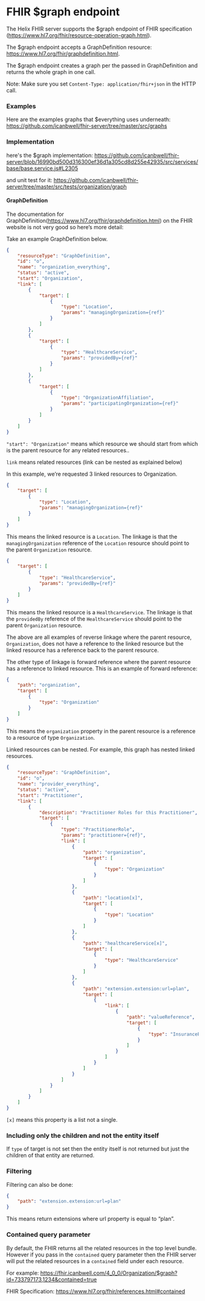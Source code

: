 # FHIR $graph endpoint

The Helix FHIR server supports the $graph endpoint of FHIR specification (https://www.hl7.org/fhir/resource-operation-graph.html).

The $graph endpoint accepts a GraphDefinition resource: https://www.hl7.org/fhir/graphdefinition.html.

The $graph endpoint creates a graph per the passed in GraphDefinition and returns the whole graph in one call.

Note: Make sure you set `Content-Type: application/fhir+json` in the HTTP call.

### Examples

Here are the examples graphs that $everything uses underneath: https://github.com/icanbwell/fhir-server/tree/master/src/graphs

### Implementation

here's the $graph implementation: https://github.com/icanbwell/fhir-server/blob/16990bd500d316300ef36d1a305cd8d255e42935/src/services/base/base.service.js#L2305

and unit test for it: https://github.com/icanbwell/fhir-server/tree/master/src/tests/organization/graph

#### GraphDefinition

The documentation for GraphDefinition(https://www.hl7.org/fhir/graphdefinition.html) on the FHIR website is not very good so here’s more detail:

Take an example GraphDefinition below.

```json
{
    "resourceType": "GraphDefinition",
    "id": "o",
    "name": "organization_everything",
    "status": "active",
    "start": "Organization",
    "link": [
        {
            "target": [
                {
                    "type": "Location",
                    "params": "managingOrganization={ref}"
                }
            ]
        },
        {
            "target": [
                {
                    "type": "HealthcareService",
                    "params": "providedBy={ref}"
                }
            ]
        },
        {
            "target": [
                {
                    "type": "OrganizationAffiliation",
                    "params": "participatingOrganization={ref}"
                }
            ]
        }
    ]
}
```

`"start": "Organization"` means which resource we should start from which is the parent resource for any related resources..

`link` means related resources (link can be nested as explained below)

In this example, we’re requested 3 linked resources to Organization.

```json
{
    "target": [
        {
            "type": "Location",
            "params": "managingOrganization={ref}"
        }
    ]
}
```

This means the linked resource is a `Location`. The linkage is that the `managingOrganization` reference of the `Location` resource should point to the parent `Organization` resource.

```json
{
    "target": [
        {
            "type": "HealthcareService",
            "params": "providedBy={ref}"
        }
    ]
}
```

This means the linked resource is a `HealthcareService`. The linkage is that the `providedBy` reference of the `HealthcareService` should point to the parent `Organization` resource.

The above are all examples of reverse linkage where the parent resource, `Organization`, does not have a reference to the linked resource but the linked resource has a reference back to the parent resource.

The other type of linkage is forward reference where the parent resource has a reference to linked resource. This is an example of forward reference:

```json
{
    "path": "organization",
    "target": [
        {
            "type": "Organization"
        }
    ]
}
```

This means the `organization` property in the parent resource is a reference to a resource of type `Organization`.

Linked resources can be nested. For example, this graph has nested linked resources.

```json
{
    "resourceType": "GraphDefinition",
    "id": "o",
    "name": "provider_everything",
    "status": "active",
    "start": "Practitioner",
    "link": [
        {
            "description": "Practitioner Roles for this Practitioner",
            "target": [
                {
                    "type": "PractitionerRole",
                    "params": "practitioner={ref}",
                    "link": [
                        {
                            "path": "organization",
                            "target": [
                                {
                                    "type": "Organization"
                                }
                            ]
                        },
                        {
                            "path": "location[x]",
                            "target": [
                                {
                                    "type": "Location"
                                }
                            ]
                        },
                        {
                            "path": "healthcareService[x]",
                            "target": [
                                {
                                    "type": "HealthcareService"
                                }
                            ]
                        },
                        {
                            "path": "extension.extension:url=plan",
                            "target": [
                                {
                                    "link": [
                                        {
                                            "path": "valueReference",
                                            "target": [
                                                {
                                                    "type": "InsurancePlan"
                                                }
                                            ]
                                        }
                                    ]
                                }
                            ]
                        }
                    ]
                }
            ]
        }
    ]
}
```

`[x]` means this property is a list not a single.


### Including only the children and not the entity itself
If `type` of target is not set then the entity itself is not returned but just the children of that entity are returned.

### Filtering

Filtering can also be done:

```json
{
    "path": "extension.extension:url=plan"
}
```

This means return extensions where url property is equal to “plan”.

### Contained query parameter

By default, the FHIR returns all the related resources in the top level bundle.  
However if you pass in the `contained` query parameter then the FHIR server will put the related resources in a `contained` field under each resource.

For example: https://fhir.icanbwell.com/4_0_0/Organization/$graph?id=733797173,1234&contained=true

FHIR Specification: https://www.hl7.org/fhir/references.html#contained
